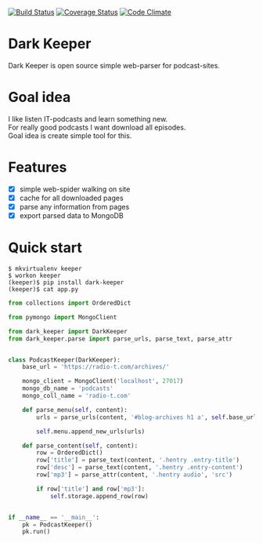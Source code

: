 [![Build Status](https://travis-ci.org/itcrab/dark-keeper.svg?branch=master)](https://travis-ci.org/itcrab/dark-keeper)
[![Coverage Status](https://coveralls.io/repos/github/itcrab/dark-keeper/badge.svg?branch=master)](https://coveralls.io/github/itcrab/dark-keeper?branch=master)
[![Code Climate](https://codeclimate.com/github/itcrab/dark-keeper/badges/gpa.svg)](https://codeclimate.com/github/itcrab/dark-keeper)

# Dark Keeper
Dark Keeper is open source simple web-parser for podcast-sites.

# Goal idea
I like listen IT-podcasts and learn something new.<br />
For really good podcasts I want download all episodes.<br />
Goal idea is create simple tool for this.

# Features
- [x] simple web-spider walking on site
- [x] cache for all downloaded pages
- [x] parse any information from pages
- [x] export parsed data to MongoDB

# Quick start
`$ mkvirtualenv keeper`<br />
`$ workon keeper`<br />
`(keeper)$ pip install dark-keeper`<br />
`(keeper)$ cat app.py`
```python
from collections import OrderedDict

from pymongo import MongoClient

from dark_keeper import DarkKeeper
from dark_keeper.parse import parse_urls, parse_text, parse_attr


class PodcastKeeper(DarkKeeper):
    base_url = 'https://radio-t.com/archives/'

    mongo_client = MongoClient('localhost', 27017)
    mongo_db_name = 'podcasts'
    mongo_coll_name = 'radio-t.com'

    def parse_menu(self, content):
        urls = parse_urls(content, '#blog-archives h1 a', self.base_url)

        self.menu.append_new_urls(urls)

    def parse_content(self, content):
        row = OrderedDict()
        row['title'] = parse_text(content, '.hentry .entry-title')
        row['desc'] = parse_text(content, '.hentry .entry-content')
        row['mp3'] = parse_attr(content, '.hentry audio', 'src')

        if row['title'] and row['mp3']:
            self.storage.append_row(row)


if __name__ == '__main__':
    pk = PodcastKeeper()
    pk.run()
```
